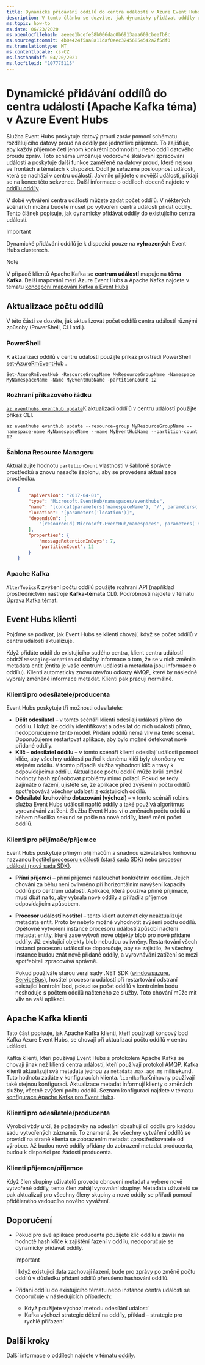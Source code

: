 ```yaml
---
title: Dynamické přidávání oddílů do centra událostí v Azure Event Hubs
description: V tomto článku se dozvíte, jak dynamicky přidávat oddíly do centra událostí v Azure Event Hubs.
ms.topic: how-to
ms.date: 06/23/2020
ms.openlocfilehash: aeeee1bcefe58b006dac0b6913aaa609cbeefb8c
ms.sourcegitcommit: 4b0e424f5aa8a11daf0eec32456854542a2f5df0
ms.translationtype: MT
ms.contentlocale: cs-CZ
ms.lasthandoff: 04/20/2021
ms.locfileid: "107775115"
---
```

# <a name="dynamically-add-partitions-to-an-event-hub-apache-kafka-topic-in-azure-event-hubs"></a>Dynamické přidávání oddílů do centra událostí (Apache Kafka téma) v Azure Event Hubs
Služba Event Hubs poskytuje datový proud zpráv pomocí schématu rozdělujícího datový proud na oddíly pro jednotlivé příjemce. To zajišťuje, aby každý příjemce četl jenom konkrétní podmnožinu nebo oddíl datového proudu zpráv. Toto schéma umožňuje vodorovné škálování zpracování událostí a poskytuje další funkce zaměřené na datový proud, které nejsou ve frontách a tématech k dispozici. Oddíl je seřazená posloupnost událostí, která se nachází v centru událostí. Jakmile přijdete o novější události, přidají se na konec této sekvence. Další informace o oddílech obecně najdete v [oddílu oddíly](event-hubs-scalability.md#partitions) .

V době vytváření centra událostí můžete zadat počet oddílů. V některých scénářích možná budete muset po vytvoření centra událostí přidat oddíly. Tento článek popisuje, jak dynamicky přidávat oddíly do existujícího centra událostí. 

> [!IMPORTANT]
> Dynamické přidávání oddílů je k dispozici pouze na **vyhrazených** Event Hubs clusterech.

> [!NOTE]
> V případě klientů Apache Kafka se **centrum událostí** mapuje na **téma Kafka**. Další mapování mezi Azure Event Hubs a Apache Kafka najdete v tématu [koncepční mapování Kafka a Event Hubs](event-hubs-for-kafka-ecosystem-overview.md#kafka-and-event-hub-conceptual-mapping)


## <a name="update-the-partition-count"></a>Aktualizace počtu oddílů
V této části se dozvíte, jak aktualizovat počet oddílů centra událostí různými způsoby (PowerShell, CLI atd.).

### <a name="powershell"></a>PowerShell
K aktualizaci oddílů v centru událostí použijte příkaz prostředí PowerShell [set-AzureRmEventHub](/powershell/module/azurerm.eventhub/Set-AzureRmEventHub) . 

```azurepowershell-interactive
Set-AzureRmEventHub -ResourceGroupName MyResourceGroupName -Namespace MyNamespaceName -Name MyEventHubName -partitionCount 12
```

### <a name="cli"></a>Rozhraní příkazového řádku
[`az eventhubs eventhub update`](/cli/azure/eventhubs/eventhub#az_eventhubs_eventhub_update)K aktualizaci oddílů v centru událostí použijte příkaz CLI. 

```azurecli-interactive
az eventhubs eventhub update --resource-group MyResourceGroupName --namespace-name MyNamespaceName --name MyEventHubName --partition-count 12
```

### <a name="resource-manager-template"></a>Šablona Resource Manageru
Aktualizujte hodnotu `partitionCount` vlastnosti v šabloně správce prostředků a znovu nasaďte šablonu, aby se provedená aktualizace prostředku. 

```json
    {
        "apiVersion": "2017-04-01",
        "type": "Microsoft.EventHub/namespaces/eventhubs",
        "name": "[concat(parameters('namespaceName'), '/', parameters('eventHubName'))]",
        "location": "[parameters('location')]",
        "dependsOn": [
            "[resourceId('Microsoft.EventHub/namespaces', parameters('namespaceName'))]"
        ],
        "properties": {
            "messageRetentionInDays": 7,
            "partitionCount": 12
        }
    }
```

### <a name="apache-kafka"></a>Apache Kafka
`AlterTopics`K zvýšení počtu oddílů použijte rozhraní API (například prostřednictvím nástroje **Kafka-témata** CLI). Podrobnosti najdete v tématu [Úprava Kafka témat](http://kafka.apache.org/documentation/#basic_ops_modify_topic). 

## <a name="event-hubs-clients"></a>Event Hubs klienti
Pojďme se podívat, jak Event Hubs se klienti chovají, když se počet oddílů v centru událostí aktualizuje. 

Když přidáte oddíl do existujícího sudého centra, klient centra událostí obdrží `MessagingException` od služby informace o tom, že se v nich změnila metadata entit (entita je vaše centrum událostí a metadata jsou informace o oddílu). Klienti automaticky znovu otevřou odkazy AMQP, které by následně vybraly změněné informace metadat. Klienti pak pracují normálně.

### <a name="senderproducer-clients"></a>Klienti pro odesílatele/producenta
Event Hubs poskytuje tři možnosti odesílatele:

- **Dělit odesílatel** – v tomto scénáři klienti odesílají události přímo do oddílu. I když lze oddíly identifikovat a odesílat do nich události přímo, nedoporučujeme tento model. Přidání oddílů nemá vliv na tento scénář. Doporučujeme restartovat aplikace, aby bylo možné detekovat nově přidané oddíly. 
- **Klíč – odesílatel oddílu** – v tomto scénáři klienti odesílají události pomocí klíče, aby všechny události patřící k danému klíči byly ukončeny ve stejném oddílu. V tomto případě služba vyhodnotí klíč a trasy k odpovídajícímu oddílu. Aktualizace počtu oddílů může kvůli změně hodnoty hash způsobovat problémy mimo pořadí. Pokud se tedy zajímáte o řazení, ujistěte se, že aplikace před zvýšením počtu oddílů spotřebovává všechny události z existujících oddílů.
- **Odesílatel kruhového dotazování (výchozí)** – v tomto scénáři robins služba Event Hubs události napříč oddíly a také používá algoritmus vyrovnávání zatížení. Služba Event Hubs ví o změnách počtu oddílů a během několika sekund se pošle na nové oddíly, které mění počet oddílů.

### <a name="receiverconsumer-clients"></a>Klienti pro přijímače/příjemce
Event Hubs poskytuje přímým přijímačům a snadnou uživatelskou knihovnu nazvanou [hostitel procesoru událostí (stará sada SDK)](event-hubs-event-processor-host.md)  nebo [procesor událostí (nová sada SDK)](event-processor-balance-partition-load.md).

- **Přímí příjemci** – přímí příjemci naslouchat konkrétním oddílům. Jejich chování za běhu není ovlivněno při horizontálním navýšení kapacity oddílů pro centrum událostí. Aplikace, která používá přímé přijímače, musí dbát na to, aby vybrala nové oddíly a přiřadila příjemce odpovídajícím způsobem.
- **Procesor událostí hostitel** – tento klient automaticky neaktualizuje metadata entit. Proto by nebylo možné vyhodnotit zvýšení počtu oddílů. Opětovné vytvoření instance procesoru událostí způsobí načtení metadat entity, které zase vytvoří nové objekty blob pro nově přidané oddíly. Již existující objekty blob nebudou ovlivněny. Restartování všech instancí procesoru událostí se doporučuje, aby se zajistilo, že všechny instance budou znát nově přidané oddíly, a vyrovnávání zatížení se mezi spotřebiteli zpracovává správně.

    Pokud používáte starou verzi sady .NET SDK ([windowsazure. ServiceBus](https://www.nuget.org/packages/WindowsAzure.ServiceBus/)), hostitel procesoru událostí při restartování odstraní existující kontrolní bod, pokud se počet oddílů v kontrolním bodu neshoduje s počtem oddílů načteného ze služby. Toto chování může mít vliv na vaši aplikaci. 

## <a name="apache-kafka-clients"></a>Apache Kafka klienti
Tato část popisuje, jak Apache Kafka klienti, kteří používají koncový bod Kafka Azure Event Hubs, se chovají při aktualizaci počtu oddílů v centru událostí. 

Kafka klienti, kteří používají Event Hubs s protokolem Apache Kafka se chovají jinak než klienti centra událostí, kteří používají protokol AMQP. Kafka klienti aktualizují svá metadata jednou za `metadata.max.age.ms` milisekund. Tuto hodnotu zadáte v konfiguracích klienta. `librdkafka`Knihovny používají také stejnou konfiguraci. Aktualizace metadat informují klienty o změnách služby, včetně zvýšení počtu oddílů. Seznam konfigurací najdete v tématu [konfigurace Apache Kafka pro Event Hubs](apache-kafka-configurations.md).

### <a name="senderproducer-clients"></a>Klienti pro odesílatele/producenta
Výrobci vždy určí, že požadavky na odeslání obsahují cíl oddílu pro každou sadu vytvořených záznamů. To znamená, že všechny vytváření oddílů se provádí na straně klienta se zobrazením metadat zprostředkovatele od výrobce. Až budou nové oddíly přidány do zobrazení metadat producenta, budou k dispozici pro žádosti producenta.

### <a name="consumerreceiver-clients"></a>Klienti příjemce/příjemce
Když člen skupiny uživatelů provede obnovení metadat a vybere nově vytvořené oddíly, tento člen zahájí vyrovnání skupiny. Metadata uživatelů se pak aktualizují pro všechny členy skupiny a nové oddíly se přiřadí pomocí přiděleného vedoucího nového vyvážení.

## <a name="recommendations"></a>Doporučení

- Pokud pro své aplikace producenta použijete klíč oddílu a závisí na hodnotě hash klíče k zajištění řazení v oddílu, nedoporučuje se dynamicky přidávat oddíly. 

    > [!IMPORTANT]
    > I když existující data zachovají řazení, bude pro zprávy po změně počtu oddílů v důsledku přidání oddílů přerušeno hashování oddílů.
- Přidání oddílu do existujícího tématu nebo instance centra událostí se doporučuje v následujících případech:
    - Když použijete výchozí metodu odesílání událostí
     - Kafka výchozí strategie dělení na oddíly, příklad – strategie pro rychlé přiřazení


## <a name="next-steps"></a>Další kroky
Další informace o oddílech najdete v tématu [oddíly](event-hubs-scalability.md#partitions).
